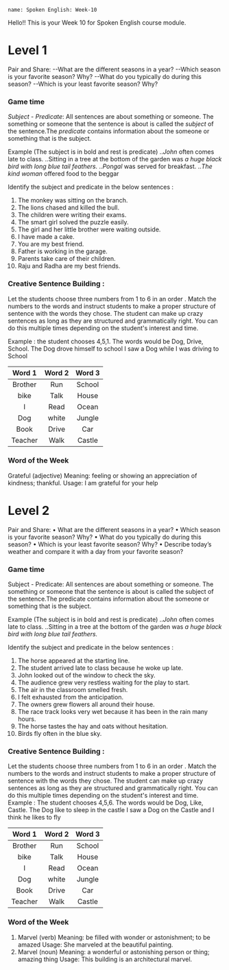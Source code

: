 ```ngMeta
name: Spoken English: Week-10
```

Hello!! 
This is your Week 10 for Spoken English course module.

# Level 1
Pair and Share:
--What are the different seasons in a year?
--Which season is your favorite season? Why?
--What do you typically do during this season?
--Which is your least favorite season? Why?

### Game time
*Subject - Predicate*: All sentences are about something or someone.
The something or someone that the sentence is about is called the
*subject* of the sentence.The *predicate* contains information about
the someone or something that is the subject.

Example (The subject is in bold and rest is predicate)
..*John* often comes late to class.
..Sitting in a tree at the bottom of the garden was *a huge black
bird with long blue tail feathers.*
..*Pongal* was served for breakfast.
..*The kind woman* offered food to the beggar

Identify the subject and predicate in the below sentences :
1. The monkey was sitting on the branch.
2. The lions chased and killed the bull.
3. The children were writing their exams.
4. The smart girl solved the puzzle easily.
5. The girl and her little brother were waiting outside.
6. I have made a cake.
7. You are my best friend.
8. Father is working in the garage.
9. Parents take care of their children.
10. Raju and Radha are my best friends.

### Creative Sentence Building :
Let the students choose three numbers from 1 to 6 in an order .
Match the numbers to the words and instruct students to make a proper structure of sentence with the words they chose. The student
can make up crazy sentences as long as they are structured and grammatically right. You can do this multiple times depending on the student's interest and time.

Example : the student chooses 4,5,1. The words would be Dog,
Drive, School.
The Dog drove himself to school
I saw a Dog while I was driving to School

|Word 1|Word 2|Word 3|
|:------:|:------:|:------:|
|Brother|Run|School|
|bike|Talk|House|
|I|Read|Ocean|
|Dog|white|Jungle|
|Book|Drive|Car|
|Teacher|Walk|Castle|

### Word of the Week
Grateful (adjective)
Meaning: feeling or showing an appreciation of kindness; thankful.
Usage: I am grateful for your help



# Level 2
Pair and Share: 
• What are the different seasons in a year?
• Which season is your favorite season? Why?
• What do you typically do during this season?
• Which is your least favorite season? Why?
• Describe today’s weather and compare it with a day from your
favorite season? 


### Game time
Subject - Predicate: All sentences are about something or someone.
The something or someone that the sentence is about is called the
subject of the sentence.The predicate contains information about
the someone or something that is the subject.

Example (The subject is in bold and rest is predicate)
..*John* often comes late to class.
..Sitting in a tree at the bottom of the garden was *a huge black
bird with long blue tail feathers.*


Identify the subject and predicate in the below sentences :
1. The horse appeared at the starting line.
2. The student arrived late to class because he woke up late.
3. John looked out of the window to check the sky.
4. The audience grew very restless waiting for the play to start.
5. The air in the classroom smelled fresh.
6. I felt exhausted from the anticipation.
7. The owners grew flowers all around their house.
8. The race track looks very wet because it has been in the rain
many hours.
9. The horse tastes the hay and oats without hesitation.
10. Birds fly often in the blue sky.


### Creative Sentence Building :
Let the students choose three numbers from 1 to 6 in an order .
Match the numbers to the words and instruct students to make a
proper structure of sentence with the words they chose. The student
can make up crazy sentences as long as they are structured and
grammatically right. You can do this multiple times depending on the
student's interest and time.
Example : The student chooses 4,5,6. The words would be Dog,
Like, Castle.
The Dog like to sleep in the castle
I saw a Dog on the Castle and I think he likes to fly

|Word 1|Word 2|Word 3|
|:------:|:------:|:------:|
|Brother|Run|School|
|bike|Talk|House|
|I|Read|Ocean|
|Dog|white|Jungle|
|Book|Drive|Car|
|Teacher|Walk|Castle|

### Word of the Week
1. Marvel (verb) 
Meaning: be filled with wonder or astonishment; to be amazed
Usage: She marveled at the beautiful painting.
2. Marvel (noun)
Meaning: a wonderful or astonishing person or thing; amazing thing
Usage: This building is an architectural marvel. 